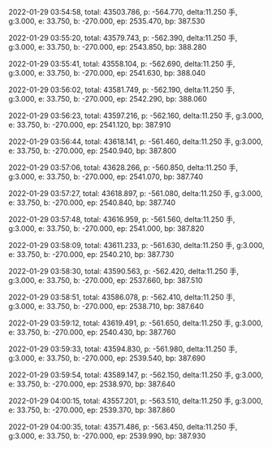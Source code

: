 2022-01-29 03:54:58, total: 43503.786, p: -564.770, delta:11.250 手, g:3.000, e: 33.750, b: -270.000, ep: 2535.470, bp: 387.530

2022-01-29 03:55:20, total: 43579.743, p: -562.390, delta:11.250 手, g:3.000, e: 33.750, b: -270.000, ep: 2543.850, bp: 388.280

2022-01-29 03:55:41, total: 43558.104, p: -562.690, delta:11.250 手, g:3.000, e: 33.750, b: -270.000, ep: 2541.630, bp: 388.040

2022-01-29 03:56:02, total: 43581.749, p: -562.190, delta:11.250 手, g:3.000, e: 33.750, b: -270.000, ep: 2542.290, bp: 388.060

2022-01-29 03:56:23, total: 43597.216, p: -562.160, delta:11.250 手, g:3.000, e: 33.750, b: -270.000, ep: 2541.120, bp: 387.910

2022-01-29 03:56:44, total: 43618.141, p: -561.460, delta:11.250 手, g:3.000, e: 33.750, b: -270.000, ep: 2540.940, bp: 387.800

2022-01-29 03:57:06, total: 43628.266, p: -560.850, delta:11.250 手, g:3.000, e: 33.750, b: -270.000, ep: 2541.070, bp: 387.740

2022-01-29 03:57:27, total: 43618.897, p: -561.080, delta:11.250 手, g:3.000, e: 33.750, b: -270.000, ep: 2540.840, bp: 387.740

2022-01-29 03:57:48, total: 43616.959, p: -561.560, delta:11.250 手, g:3.000, e: 33.750, b: -270.000, ep: 2541.000, bp: 387.820

2022-01-29 03:58:09, total: 43611.233, p: -561.630, delta:11.250 手, g:3.000, e: 33.750, b: -270.000, ep: 2540.210, bp: 387.730

2022-01-29 03:58:30, total: 43590.563, p: -562.420, delta:11.250 手, g:3.000, e: 33.750, b: -270.000, ep: 2537.660, bp: 387.510

2022-01-29 03:58:51, total: 43586.078, p: -562.410, delta:11.250 手, g:3.000, e: 33.750, b: -270.000, ep: 2538.710, bp: 387.640

2022-01-29 03:59:12, total: 43619.491, p: -561.650, delta:11.250 手, g:3.000, e: 33.750, b: -270.000, ep: 2540.430, bp: 387.760

2022-01-29 03:59:33, total: 43594.830, p: -561.980, delta:11.250 手, g:3.000, e: 33.750, b: -270.000, ep: 2539.540, bp: 387.690

2022-01-29 03:59:54, total: 43589.147, p: -562.150, delta:11.250 手, g:3.000, e: 33.750, b: -270.000, ep: 2538.970, bp: 387.640

2022-01-29 04:00:15, total: 43557.201, p: -563.510, delta:11.250 手, g:3.000, e: 33.750, b: -270.000, ep: 2539.370, bp: 387.860

2022-01-29 04:00:35, total: 43571.486, p: -563.450, delta:11.250 手, g:3.000, e: 33.750, b: -270.000, ep: 2539.990, bp: 387.930